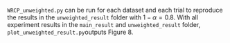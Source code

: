 `WRCP_unweighted.py` can be run for each dataset and each trial to reproduce the results in the `unweighted_result` folder with $1-\alpha=0.8$.
With all experiment results in the `main_result` and `unweighted_result` folder, `plot_unweighted_result.py`outputs Figure 8.

